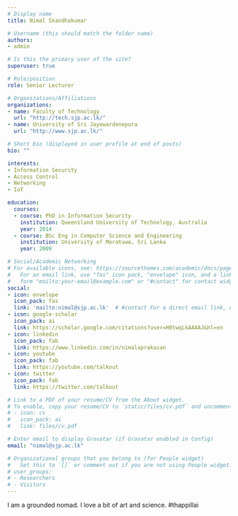 ```yaml
---
# Display name
title: Nimal Skandhakumar

# Username (this should match the folder name)
authors:
- admin

# Is this the primary user of the site?
superuser: true

# Role/position
role: Senior Lecturer

# Organizations/Affiliations
organizations:
- name: Faculty of Technology
  url: "http://tech.sjp.ac.lk/"
- name: University of Sri Jayewardenepura
  url: "http://www.sjp.ac.lk/"

# Short bio (displayed in user profile at end of posts)
bio: ""

interests:
- Information Security
- Access Control
- Networking
- IoT

education:
  courses:
  - course: PhD in Information Security
    institution: Queensland University of Technology, Australia
    year: 2014
  - course: BSc Eng in Computer Science and Engineering
    institution: University of Moratuwa, Sri Lanka
    year: 2009

# Social/Academic Networking
# For available icons, see: https://sourcethemes.com/academic/docs/page-builder/#icons
#   For an email link, use "fas" icon pack, "envelope" icon, and a link in the
#   form "mailto:your-email@example.com" or "#contact" for contact widget.
social:
- icon: envelope
  icon_pack: fas
  link: 'mailto:nimal@sjp.ac.lk'  # #contact For a direct email link, use "mailto:test@example.org".
- icon: google-scholar
  icon_pack: ai
  link: https://scholar.google.com/citations?user=H0twqLkAAAAJ&hl=en
- icon: linkedin
  icon_pack: fab
  link: https://www.linkedin.com/in/nimalaprakasan
- icon: youtube
  icon_pack: fab
  link: https://youtube.com/talkout
- icon: twitter
  icon_pack: fab
  link: https://twitter.com/talkout

# Link to a PDF of your resume/CV from the About widget.
# To enable, copy your resume/CV to `static/files/cv.pdf` and uncomment the lines below.
# - icon: cv
#   icon_pack: ai
#   link: files/cv.pdf

# Enter email to display Gravatar (if Gravatar enabled in Config)
email: "nimal@sjp.ac.lk"

# Organizational groups that you belong to (for People widget)
#   Set this to `[]` or comment out if you are not using People widget.
# user_groups:
# - Researchers
# - Visitors
---
```


I am a grounded nomad. I love a bit of art and science. #thappillai
